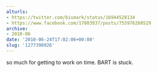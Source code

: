 ```yaml
---
alturls:
- https://twitter.com/bismark/status/16944528134
- https://www.facebook.com/17803937/posts/755976260529
archive:
- 2010-06
date: '2010-06-24T17:02:06+00:00'
slug: '1277398926'
---
```


so much for getting to work on time. BART is stuck.

